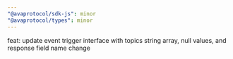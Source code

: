 ```yaml
---
"@avaprotocol/sdk-js": minor
"@avaprotocol/types": minor
---
```


feat: update event trigger interface with topics string array, null values, and response field name change
